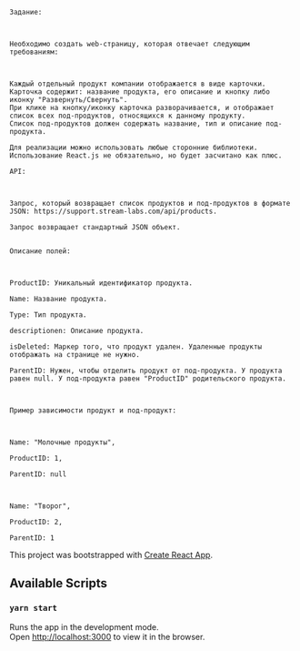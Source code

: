 ```
Задание:

 

Необходимо создать web-страницу, которая отвечает следующим требованиям:

 

Каждый отдельный продукт компании отображается в виде карточки.
Карточка содержит: название продукта, его описание и кнопку либо иконку "Развернуть/Свернуть".
При клике на кнопку/иконку карточка разворачивается, и отображает список всех под-продуктов, относящихся к данному продукту.
Список под-продуктов должен содержать название, тип и описание под-продукта.

Для реализации можно использовать любые сторонние библиотеки. Использование React.js не обязательно, но будет засчитано как плюс.

API:

 

Запрос, который возвращает список продуктов и под-продуктов в формате JSON: https://support.stream-labs.com/api/products.

Запрос возвращает стандартный JSON объект.


Описание полей:

 

ProductID: Уникальный идентификатор продукта.

Name: Название продукта.

Type: Тип продукта.

descriptionen: Описание продукта.

isDeleted: Маркер того, что продукт удален. Удаленные продукты отображать на странице не нужно.

ParentID: Нужен, чтобы отделить продукт от под-продукта. У продукта равен null. У под-продукта равен "ProductID" родительского продукта.

 

Пример зависимости продукт и под-продукт:

 

Name: "Молочные продукты",

ProductID: 1,

ParentID: null

 

Name: "Творог",

ProductID: 2,

ParentID: 1
```

This project was bootstrapped with [Create React App](https://github.com/facebook/create-react-app).

## Available Scripts


### `yarn start`

Runs the app in the development mode.<br />
Open [http://localhost:3000](http://localhost:3000) to view it in the browser.